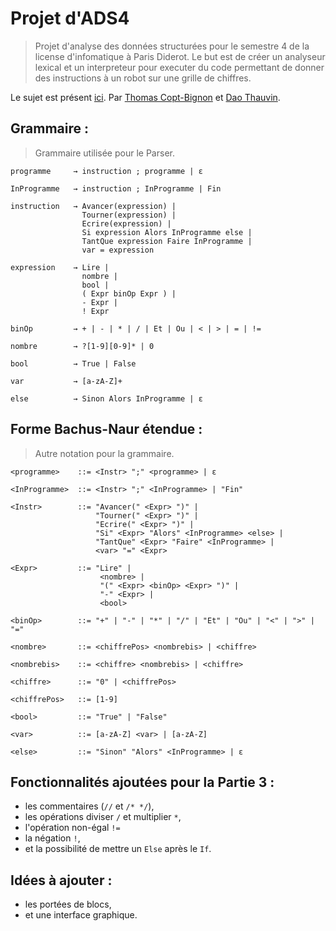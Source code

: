 # Projet d'ADS4

> Projet d'analyse des données structurées pour le semestre 4 de la license d'infomatique à Paris Diderot. Le but est de créer un analyseur lexical et un interpreteur pour executer du code permettant de donner des instructions à un robot sur une grille de chiffres.

Le sujet est présent [ici](sujet.pdf).
Par [Thomas Copt-Bignon](https://github.com/totocptbgn) et [Dao Thauvin](https://github.com/daothauvin).

## Grammaire :
> Grammaire utilisée pour le Parser.

```
programme     → instruction ; programme | ε

InProgramme   → instruction ; InProgramme | Fin

instruction   → Avancer(expression) |
                Tourner(expression) |
                Ecrire(expression) |
                Si expression Alors InProgramme else |
                TantQue expression Faire InProgramme |
                var = expression

expression    → Lire |
                nombre |
                bool |
                ( Expr binOp Expr ) |
                - Expr |
                ! Expr

binOp         → + | - | * | / | Et | Ou | < | > | = | !=

nombre        → ?[1-9][0-9]* | 0

bool          → True | False

var           → [a-zA-Z]+

else          → Sinon Alors InProgramme | ε
```

## Forme Bachus-Naur étendue :
> Autre notation pour la grammaire.

```
<programme>    ::= <Instr> ";" <programme> | ε

<InProgramme>  ::= <Instr> ";" <InProgramme> | "Fin"

<Instr>        ::= "Avancer(" <Expr> ")" |
		           "Tourner(" <Expr> ")" |
				   "Ecrire(" <Expr> ")" |
				   "Si" <Expr> "Alors" <InProgramme> <else> |
				   "TantQue" <Expr> "Faire" <InProgramme> |
				   <var> "=" <Expr>

<Expr> 		   ::= "Lire" |
					<nombre> |
					"(" <Expr> <binOp> <Expr> ")" |
					"-" <Expr> |
					<bool>

<binOp> 	   ::= "+" | "-" | "*" | "/" | "Et" | "Ou" | "<" | ">" | "="

<nombre> 	   ::= <chiffrePos> <nombrebis> | <chiffre>

<nombrebis>	   ::= <chiffre> <nombrebis> | <chiffre>

<chiffre>      ::= "0" | <chiffrePos>

<chiffrePos>   ::= [1-9]

<bool> 		   ::= "True" | "False"

<var>   	   ::= [a-zA-Z] <var> | [a-zA-Z]

<else>         ::= "Sinon" "Alors" <InProgramme> | ε
```

## Fonctionnalités ajoutées pour la Partie 3 :

- les commentaires (`//` et `/* */`),
- les opérations diviser `/` et multiplier `*`,
- l'opération non-égal `!=`
- la négation `!`,
- et la possibilité de mettre un `Else` après le `If`.


## Idées à ajouter :

- les portées de blocs,
- et une interface graphique.
